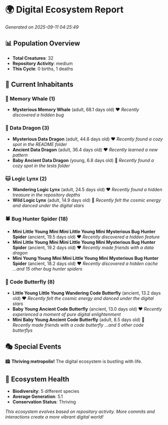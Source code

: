 # 🌍 Digital Ecosystem Report
*Generated on 2025-09-11 04:25:49*

## 📊 Population Overview
- **Total Creatures**: 32
- **Repository Activity**: medium
- **This Cycle**: 0 births, 1 deaths

## 👥 Current Inhabitants

### 🐋 Memory Whale (1)
- **Mysterious Memory Whale** (adult, 68.1 days old) ❤️
  *Recently discovered a hidden bug*

### 🐉 Data Dragon (3)
- **Mysterious Data Dragon** (adult, 44.8 days old) ❤️
  *Recently found a cozy spot in the README folder*
- **Ancient Data Dragon** (adult, 36.4 days old) ❤️
  *Recently learned a new pattern*
- **Baby Ancient Data Dragon** (young, 6.8 days old) 💚
  *Recently found a cozy spot in the tests folder*

### 🐱 Logic Lynx (2)
- **Wandering Logic Lynx** (adult, 24.5 days old) ❤️
  *Recently found a hidden treasure in the repository depths*
- **Wild Logic Lynx** (adult, 14.9 days old) 💚
  *Recently felt the cosmic energy and danced under the digital stars*

### 🕷️ Bug Hunter Spider (18)
- **Mini Little Young Mini Mini Little Young Mini Mysterious Bug Hunter Spider** (ancient, 19.5 days old) ❤️
  *Recently discovered a hidden feature*
- **Mini Little Young Mini Mini Little Young Mini Mysterious Bug Hunter Spider** (ancient, 19.2 days old) ❤️
  *Recently made friends with a data dragon*
- **Mini Young Young Mini Mini Little Young Mini Mysterious Bug Hunter Spider** (ancient, 18.2 days old) ❤️
  *Recently discovered a hidden cache*
  *...and 15 other bug hunter spiders*

### 🦋 Code Butterfly (8)
- **Little Young Little Young Wandering Code Butterfly** (ancient, 13.2 days old) ❤️
  *Recently felt the cosmic energy and danced under the digital stars*
- **Baby Young Ancient Code Butterfly** (ancient, 13.0 days old) ❤️
  *Recently experienced a moment of pure digital enlightenment*
- **Mini Baby Young Ancient Code Butterfly** (adult, 8.5 days old) 💛
  *Recently made friends with a code butterfly*
  *...and 5 other code butterflys*

## 🎭 Special Events

🏙️ **Thriving metropolis!** The digital ecosystem is bustling with life.

## 🔬 Ecosystem Health
- **Biodiversity**: 5 different species
- **Average Generation**: 5.1
- **Conservation Status**: Thriving

*This ecosystem evolves based on repository activity. More commits and interactions create a more vibrant digital world!*